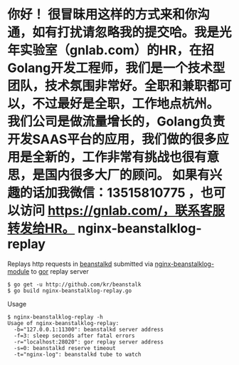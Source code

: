 你好！
很冒昧用这样的方式来和你沟通，如有打扰请忽略我的提交哈。我是光年实验室（gnlab.com）的HR，在招Golang开发工程师，我们是一个技术型团队，技术氛围非常好。全职和兼职都可以，不过最好是全职，工作地点杭州。
我们公司是做流量增长的，Golang负责开发SAAS平台的应用，我们做的很多应用是全新的，工作非常有挑战也很有意思，是国内很多大厂的顾问。
如果有兴趣的话加我微信：13515810775  ，也可以访问 https://gnlab.com/，联系客服转发给HR。
nginx-beanstalklog-replay
=========================

Replays http requests in [beanstalkd](http://kr.github.io/beanstalkd/) submitted via
[nginx-beanstalklog-module](https://github.com/r4um/nginx-beanstalklog-module) to [gor](https://github.com/buger/gor) replay server

```shell
$ go get -u http://github.com/kr/beanstalk
$ go build nginx-beanstalklog-replay.go
```

Usage

```shell
$ nginx-beanstalklog-replay -h
Usage of nginx-beanstalklog-replay:
  -b="127.0.0.1:11300": beanstalkd server address
  -f=3: sleep seconds after fatal errors
  -r="localhost:28020": gor replay server address
  -s=0: beanstalkd reserve timeout
  -t="nginx-log": beanstalkd tube to watch
```
